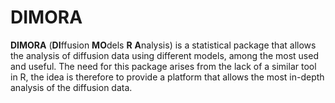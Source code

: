 # DIMORA

**DIMORA** (**DI**ffusion **MO**dels **R** **A**nalysis) is a statistical package that allows the analysis of diffusion data using different models, among the most used and useful.
The need for this package arises from the lack of a similar tool in R, the idea is therefore to provide a platform that allows the most in-depth analysis of the diffusion data.


